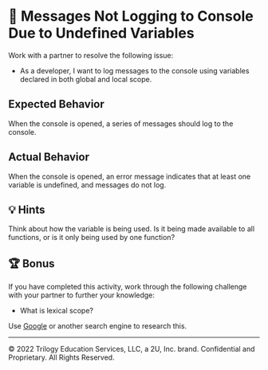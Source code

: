 # 🐛 Messages Not Logging to Console Due to Undefined Variables

Work with a partner to resolve the following issue:

* As a developer, I want to log messages to the console using variables declared in both global and local scope.

## Expected Behavior

When the console is opened, a series of messages should log to the console.

## Actual Behavior

When the console is opened, an error message indicates that at least one variable is undefined, and messages do not log.

## 💡 Hints

Think about how the variable is being used. Is it being made available to all functions, or is it only being used by one function?

## 🏆 Bonus

If you have completed this activity, work through the following challenge with your partner to further your knowledge:

* What is lexical scope?

Use [Google](https://www.google.com) or another search engine to research this.

---
© 2022 Trilogy Education Services, LLC, a 2U, Inc. brand. Confidential and Proprietary. All Rights Reserved.
